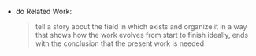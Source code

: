 - do Related Work:
    > tell a story about the field in which exists and organize it in a way that
    shows how the work evolves from start to finish
    > ideally, ends with the conclusion that the present work is needed

